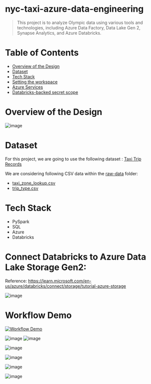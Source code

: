 # nyc-taxi-azure-data-engineering

> This project is to analyze Olympic data using various tools and technologies, including Azure Data Factory, Data Lake Gen 2, Synapse Analytics, and Azure Databricks.

# Table of Contents
- [Overview of the Design](#overview-of-the-design)
- [Dataset](#Dataset)
- [Tech Stack](#Tech-Stack)
- [Setting the workspace](#setting-the-workspace)
- [Azure Services](#Azure-Services)
- [Databricks-backed secret scope](#Databricks-backed-secret-scope)


# <a name="overview-of-the-design"></a> Overview of the Design
![image](https://github.com/user-attachments/assets/0ee87925-f054-4640-be9b-2d951db01d00)


# <a name="Dataset"></a>Dataset
For this project, we are going to use the following dataset : [Taxi Trip Records](https://www.nyc.gov/site/tlc/about/tlc-trip-record-data.page) 

We are considering following CSV data within the [raw-data](https://github.com/nk3099/nyc-taxi-azure-data-engineering/tree/main/raw-data) folder:
- [taxi_zone_lookup.csv](https://github.com/nk3099/nyc-taxi-azure-data-engineering/blob/main/raw-data/taxi_zone_lookup.csv)
- [trip_type.csv](https://github.com/nk3099/nyc-taxi-azure-data-engineering/blob/main/raw-data/trip_type.csv)

# <a name="Tech-Stack"></a>Tech Stack
- PySpark
- SQL
- Azure
- Databricks

# Connect Databricks to Azure Data Lake Storage Gen2:
Reference:
https://learn.microsoft.com/en-us/azure/databricks/connect/storage/tutorial-azure-storage 

![image](https://github.com/user-attachments/assets/401d3ae3-f611-4227-a989-6f6aeda05bc4)

# <a name="workflow-demo"></a> Workflow Demo
[![Workflow Demo](https://img.youtube.com/vi/CNlU7BRUIFY/0.jpg)](https://www.youtube.com/watch?v=CNlU7BRUIFY)



![image](https://github.com/user-attachments/assets/45ae062f-07b2-483e-951a-1f9fd87109e9)
![image](https://github.com/user-attachments/assets/4af3bdf8-4a95-4f7b-a138-7b1f26c172de)

![image](https://github.com/user-attachments/assets/f873d65d-fdc4-4dd7-ba66-06ee5eec19c6)

![image](https://github.com/user-attachments/assets/7fbf1841-103f-40df-9816-e702f0ae0b23)

![image](https://github.com/user-attachments/assets/5cea188a-f296-4da8-8a45-ece0f0e859f3)

![image](https://github.com/user-attachments/assets/0c223834-b616-4f85-941d-84b1143cc19f)



